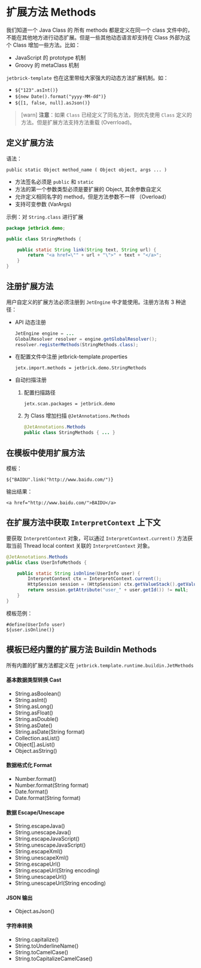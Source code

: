 扩展方法 Methods
================================

我们知道一个 Java Class 的 所有 methods 都是定义在同一个 class 文件中的，不能在其他地方进行动态扩展。但是一些其他动态语言却支持在 Class 外部为这个 Class 增加一些方法。比如：

* JavaScript 的 prototype 机制
* Groovy 的 metaClass 机制

`jetbrick-template` 也在这里带给大家强大的动态方法扩展机制。如：

* `${"123".asInt()}`
* `${new Date().format("yyyy-MM-dd")}`
* `${[1, false, null].asJson()}`


> [warn] **注意**：如果 `Class` 已经定义了同名方法，则优先使用 `Class` 定义的方法。但是扩展方法支持方法重载 (Overrload)。


定义扩展方法
---------------------

语法：

```
public static Object method_name ( Object object, args ... )
```

* 方法签名必须是 `public` 和 `static`
* 方法的第一个参数类型必须是要扩展的 Object, 其余参数自定义
* 允许定义相同名字的 method，但是方法参数不一样 （Overload）
* 支持可变参数 (VarArgs)


示例：对 `String.class` 进行扩展

```java
package jetbrick.demo;

public class StringMethods {

    public static String link(String text, String url) {
        return "<a href=\"" + url + "\">" + text + "</a>";
    }
}
```
 

注册扩展方法
--------------------

用户自定义的扩展方法必须注册到 `JetEngine` 中才能使用。注册方法有 3 种途径：

* API 动态注册

    ```java
    JetEngine engine = ...
    GlobalResolver resolver = engine.getGlobalResolver();
    resolver.registerMethods(StringMethods.class);
    ```

* 在配置文件中注册 jetbrick-template.properties 

    ```
    jetx.import.methods = jetbrick.demo.StringMethods
    ```

* 自动扫描注册

    1. 配置扫描路径
    
        ```
        jetx.scan.packages = jetbrick.demo
        ```
    
    2. 为 Class 增加扫描 `@JetAnnotations.Methods`
    
        ```java
        @JetAnnotations.Methods
        public class StringMethods { ... }
        ```


在模板中使用扩展方法
--------------------

模板：

	${"BAIDU".link("http://www.baidu.com/")}

输出结果：

	<a href="http://www.baidu.com/">BAIDU</a>


在扩展方法中获取 `InterpretContext` 上下文
-----------------------------------------------

要获取 `InterpretContext` 对象，可以通过 `InterpretContext.current()` 方法获取当前 Thread local context 关联的 `InterpretContext` 对象。


```java
@JetAnnotations.Methods
public class UserInfoMethods {

    public static String isOnline(UserInfo user) {
        InterpretContext ctx = InterpretContext.current();
        HttpSession session = (HttpSession) ctx.getValueStack().getValue(JetWebContext.SESSION);
        return session.getAttribute("user_" + user.getId()) != null;
    }
}
```

模板范例：

```
#define(UserInfo user)
${user.isOnline()}
```	


模板已经内置的扩展方法 Buildin Methods
--------------------------------------------

所有内置的扩展方法都定义在 `jetbrick.template.runtime.buildin.JetMethods`

#### 基本数据类型转换 Cast

* String.asBoolean()
* String.asInt()
* String.asLong()
* String.asFloat()
* String.asDouble()
* String.asDate()
* String.asDate(String format)
* Collection.asList()
* Object[].asList()
* Object.asString()

#### 数据格式化 Format

* Number.format()
* Number.format(String format)
* Date.format()
* Date.format(String format)

#### 数据 Escape/Unescape

* String.escapeJava()
* String.unescapeJava()
* String.escapeJavaScript()
* String.unescapeJavaScript()
* String.escapeXml()
* String.unescapeXml()
* String.escapeUrl()
* String.escapeUrl(String encoding)
* String.unescapeUrl()
* String.unescapeUrl(String encoding)

#### JSON 输出

* Object.asJson()

#### 字符串转换

* String.capitalize()
* String.toUnderlineName()
* String.toCamelCase()
* String.toCapitalizeCamelCase()

